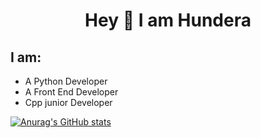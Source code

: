 <h1 ALIGN=center>Hey 👋 I am Hundera </h1>
<p align=center>

## I am:


- A Python Developer
- A Front End Developer 
- Cpp junior Developer

[![Anurag's GitHub stats](https://github-readme-stats.vercel.app/api?username=hunderaweke)](https://github.com/anuraghazra/github-readme-stats)
</p>
